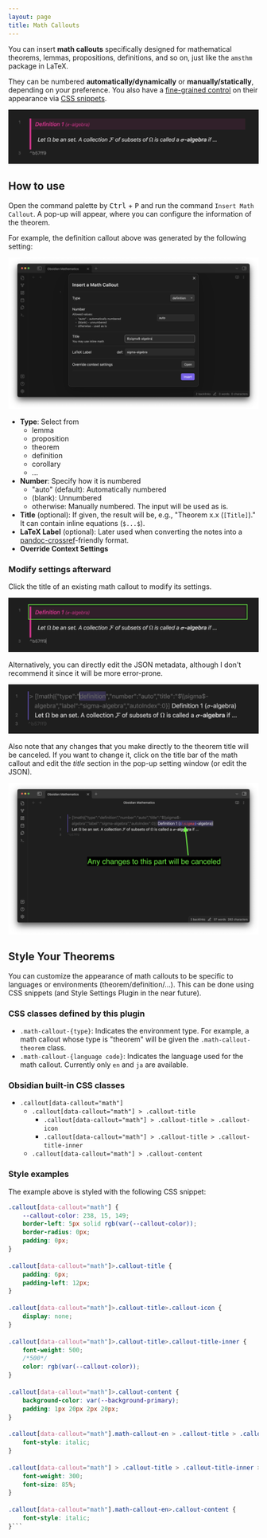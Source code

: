 ```yaml
---
layout: page
title: Math Callouts
---
```


You can insert **math callouts** specifically designed for mathematical theorems, lemmas, propositions, definitions, and so on, just like the `amsthm` package in LaTeX.

They can be numbered **automatically/dynamically** or **manually/statically**, depending on your preference.
You also have a [fine-grained control](#style-your-theorems) on their appearance via [CSS snippets](https://help.obsidian.md/Extending+Obsidian/CSS+snippets).

![Example Result](fig/math_callouts_1.png)

## How to use

Open the command palette by <kbd>Ctrl</kbd> + <kbd>P</kbd> and run the command `Insert Math Callout`.
A pop-up will appear, where you can configure the information of the theorem.

For example, the definition callout above was generated by the following setting:

![Example Settings](fig/math_callouts_2.png)

- **Type**: Select from
  - lemma
  - proposition
  - theorem
  - definition
  - corollary
  - ...
- **Number**: Specify how it is numbered
  - "auto" (default): Automatically numbered
  - (blank): Unnumbered
  - otherwise: Manually numbered. The input will be used as is.
- **Title** (optional): If given, the result will be, e.g., "Theorem x.x (`[Title]`)." It can contain inline equations (`$...$`).
- **LaTeX Label** (optional): Later used when converting the notes into a [pandoc-crossref](https://github.com/lierdakil/pandoc-crossref)-friendly format.
- **Override Context Settings**

### Modify settings afterward

Click the title of an existing math callout to modify its settings.

![Edit settings](fig/math_callouts_3.png)

Alternatively, you can directly edit the JSON metadata, although I don't recommend it since it will be more error-prone.

![Edit settings](fig/math_callouts_5.png)

Also note that any changes that you make directly to the theorem title will be canceled. 
If you want to change it, click on the title bar of the math callout and edit the _title_ section in the pop-up setting window (or edit the JSON).

![Edit settings](fig/math_callouts_6.png)

## Style Your Theorems

You can customize the appearance of math callouts to be specific to languages or environments (theorem/definition/...). This can be done using CSS snippets (and Style Settings Plugin in the near future).

### CSS classes defined by this plugin

- `.math-callout-{type}`: Indicates the environment type. For example, a math callout whose type is "theorem" will be given the `.math-callout-theorem` class.
- `.math-callout-{language code}`: Indicates the language used for the math callout. Currently only `en` and `ja` are available.

### Obsidian built-in CSS classes

- `.callout[data-callout="math"]`
  - `.callout[data-callout="math"] > .callout-title`
    - `.callout[data-callout="math"] > .callout-title > .callout-icon`
    - `.callout[data-callout="math"] > .callout-title > .callout-title-inner`
  - `.callout[data-callout="math"] > .callout-content`

### Style examples

The example above is styled with the following CSS snippet:

```css
.callout[data-callout="math"] {
    --callout-color: 238, 15, 149;
    border-left: 5px solid rgb(var(--callout-color));
    border-radius: 0px;
    padding: 0px;
}

.callout[data-callout="math"]>.callout-title {
    padding: 6px;
    padding-left: 12px;
}

.callout[data-callout="math"]>.callout-title>.callout-icon {
    display: none;
}

.callout[data-callout="math"]>.callout-title>.callout-title-inner {
    font-weight: 500;
    /*500*/
    color: rgb(var(--callout-color));
}

.callout[data-callout="math"]>.callout-content {
    background-color: var(--background-primary);
    padding: 1px 20px 2px 20px;
}

.callout[data-callout="math"].math-callout-en > .callout-title > .callout-title-inner {
    font-style: italic;
}

.callout[data-callout="math"] > .callout-title > .callout-title-inner > .math-callout-subtitle {
    font-weight: 300;
    font-size: 85%;
}

.callout[data-callout="math"].math-callout-en>.callout-content {
    font-style: italic;
}```
